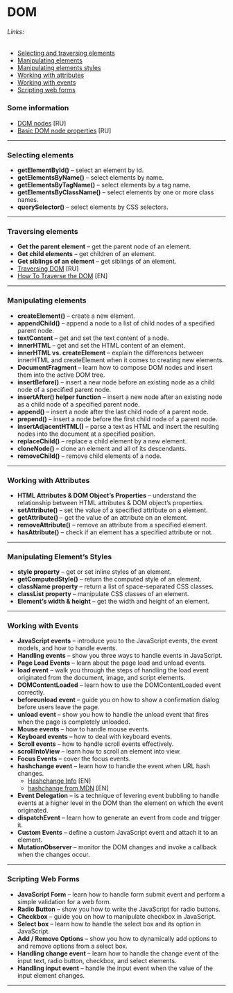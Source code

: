 # DOM

###### Links:

* [Selecting and traversing elements](../tasks/DOM/selecting-and-traversing-elements.js)
* [Manipulating elements](../tasks/DOM/manipulating-elements.js)
* [Manipulating elements styles](../tasks/DOM/manipulating-elements-styles.js)
* [Working with attributes](../tasks/DOM/working-with-attributes.js)
* [Working with events](../tasks/DOM/working-with-events.js)
* [Scripting web forms](../tasks/DOM/scripting-web-forms.js)

### **Some information**

* [DOM nodes](https://learn.javascript.ru/dom-nodes) [RU]
* [Basic DOM node properties](https://learn.javascript.ru/basic-dom-node-properties) [RU]

---

### **Selecting elements**

* **getElementById()** – select an element by id.
* **getElementsByName()** – select elements by name.
* **getElementsByTagName()** – select elements by a tag name.
* **getElementsByClassName()** – select elements by one or more class names.
* **querySelector()** – select elements by CSS selectors.

---

### **Traversing elements**

* **Get the parent element** – get the parent node of an element.
* **Get child elements** – get children of an element.
* **Get siblings of an element** – get siblings of an element.
* [Traversing DOM](https://learn.javascript.ru/traversing-dom) [RU]
* [How To Traverse the DOM](https://www.qualitestgroup.com/resources/knowledge-center/how-to-guide/traverse-dom/) [EN]

---

### **Manipulating elements**

* **createElement()** – create a new element.
* **appendChild()** – append a node to a list of child nodes of a specified parent node.
* **textContent** – get and set the text content of a node.
* **innerHTML** – get and set the HTML content of an element.
* **innerHTML vs. createElement** – explain the differences between innerHTML and createElement when it comes to creating new elements.
* **DocumentFragment** – learn how to compose DOM nodes and insert them into the active DOM tree.
* **insertBefore()** – insert a new node before an existing node as a child node of a specified parent node.
* **insertAfter() helper function** – insert a new node after an existing node as a child node of a specified parent node.
* **append()** – insert a node after the last child node of a parent node.
* **prepend()** – insert a node before the first child node of a parent node.
* **insertAdjacentHTML()** – parse a text as HTML and insert the resulting nodes into the document at a specified position.
* **replaceChild()** – replace a child element by a new element.
* **cloneNode()** – clone an element and all of its descendants.
* **removeChild()** – remove child elements of a node.

---

### **Working with Attributes**

* **HTML Attributes & DOM Object’s Properties** – understand the relationship between HTML attributes & DOM object’s properties.
* **setAttribute()** – set the value of a specified attribute on a element.
* **getAttribute()** – get the value of an attribute on an element.
* **removeAttribute()** – remove an attribute from a specified element.
* **hasAttribute()** – check if an element has a specified attribute or not.

---

### **Manipulating Element’s Styles**

* **style property** – get or set inline styles of an element.
* **getComputedStyle()** – return the computed style of an element.
* **className property** – return a list of space-separated CSS classes.
* **classList property** – manipulate CSS classes of an element.
* **Element’s width & height** – get the width and height of an element.

---

### **Working with Events**

* **JavaScript events** – introduce you to the JavaScript events, the event models, and how to handle events.
* **Handling events** – show you three ways to handle events in JavaScript.
* **Page Load Events** – learn about the page load and unload events.
* **load event** – walk you through the steps of handling the load event originated from the document, image, and script elements.
* **DOMContentLoaded** – learn how to use the DOMContentLoaded event correctly.
* **beforeunload event** – guide you on how to show a confirmation dialog before users leave the page.
* **unload event** – show you how to handle the unload event that fires when the page is completely unloaded.
* **Mouse events** – how to handle mouse events.
* **Keyboard events** – how to deal with keyboard events.
* **Scroll events** – how to handle scroll events effectively.
* **scrollIntoView** – learn how to scroll an element into view.
* **Focus Events** – cover the focus events.
* **hashchange event** – learn how to handle the event when URL hash changes.
  + [Hashchange Info](https://docs.w3cub.com/dom_events/hashchange) [EN]
  + [hashchange from MDN](https://developer.cdn.mozilla.net/ru/docs/Web/API/Window/hashchange_event) [EN]
* **Event Delegation** – is a technique of levering event bubbling to handle events at a higher level in the DOM than the element on which the event originated.
* **dispatchEvent** – learn how to generate an event from code and trigger it.
* **Custom Events** – define a custom JavaScript event and attach it to an element.
* **MutationObserver** – monitor the DOM changes and invoke a callback when the changes occur.

---

### **Scripting Web Forms**

* **JavaScript Form** – learn how to handle form submit event and perform a simple validation for a web form.
* **Radio Button** – show you how to write the JavaScript for radio buttons.
* **Checkbox** – guide you on how to manipulate checkbox in JavaScript.
* **Select box** – learn how to handle the select box and its option in JavaScript.
* **Add / Remove Options** – show you how to dynamically add options to and remove options from a select box.
* **Handling change event** – learn how to handle the change event of the input text, radio button, checkbox, and select elements.
* **Handling input event** – handle the input event when the value of the input element changes.

---
